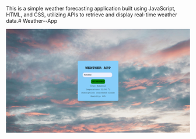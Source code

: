 This is a simple weather forecasting application built using JavaScript, HTML, and CSS, utilizing APIs to retrieve and display real-time weather data.# Weather--App


![image alt](https://github.com/Deebi973/Weather--App/blob/5aca5f09dab3e30c7fa5890fad8a667a2410c58b/weather%20app.png)
